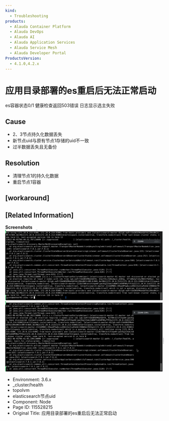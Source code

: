 ```yaml
---
kind:
  - Troubleshooting
products:
  - Alauda Container Platform
  - Alauda DevOps
  - Alauda AI
  - Alauda Application Services
  - Alauda Service Mesh
  - Alauda Developer Portal
ProductsVersion:
  - 4.1.0,4.2.x
---
```

<!-- A type of document that involves encountering a fault, diagnosing it, performing root cause analysis, and providing solutions. -->

# 应用目录部署的es重启后无法正常启动

es容器状态0/1 健康检查返回503错误 日志显示选主失败

## Cause
- 2、3节点持久化数据丢失
- 新节点uid与原有节点1存储的uid不一致
- 过半数据丢失且无备份

## Resolution
- 清理节点1的持久化数据
- 重启节点1容器

## [workaround]

## [Related Information]
**Screenshots**
![](assets/ying-yong-mu-lu-bu-shu-de-eszhong-qi-hou-wu-fa-zheng-chang-qi-dong/image2022-6-2_16-0-19.png)![](assets/ying-yong-mu-lu-bu-shu-de-eszhong-qi-hou-wu-fa-zheng-chang-qi-dong/image2022-6-2_16-0-26.png)
- Environment: 3.6.x
- _cluster/health
- topolvm
- elasticsearch节点uid
- Component: Node
- Page ID: 115528215
- Original Title: 应用目录部署的es重启后无法正常启动
